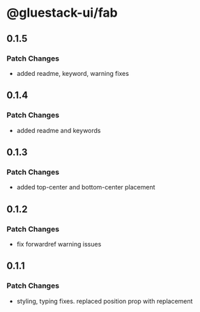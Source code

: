 # @gluestack-ui/fab

## 0.1.5

### Patch Changes

- added readme, keyword, warning fixes

## 0.1.4

### Patch Changes

- added readme and keywords

## 0.1.3

### Patch Changes

- added top-center and bottom-center placement

## 0.1.2

### Patch Changes

- fix forwardref warning issues

## 0.1.1

### Patch Changes

- styling, typing fixes. replaced position prop with replacement
